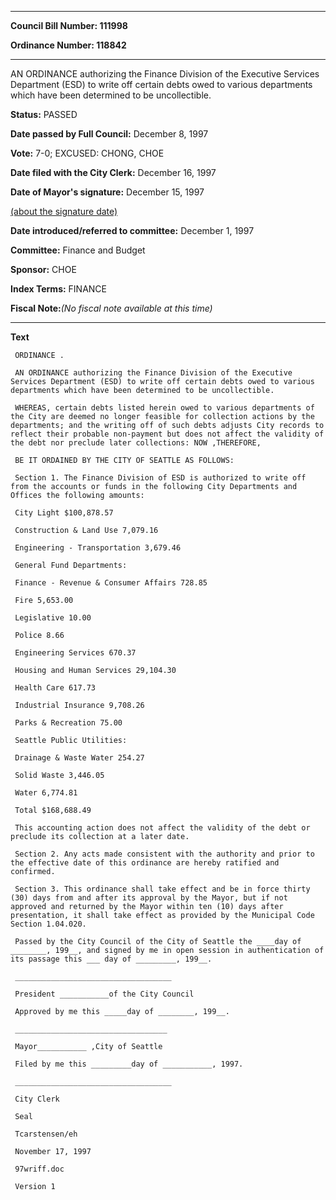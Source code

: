 

********

**Council Bill Number: 111998**
   
**Ordinance Number: 118842**
********

 AN ORDINANCE authorizing the Finance Division of the Executive Services Department (ESD) to write off certain debts owed to various departments which have been determined to be uncollectible.

**Status:** PASSED
   
**Date passed by Full Council:** December 8, 1997
   
**Vote:** 7-0; EXCUSED: CHONG, CHOE
   
**Date filed with the City Clerk:** December 16, 1997
   
**Date of Mayor's signature:** December 15, 1997
   
[(about the signature date)](/~public/approvaldate.htm)
   
   
   
**Date introduced/referred to committee:** December 1, 1997
   
**Committee:** Finance and Budget
   
**Sponsor:** CHOE
   
   
**Index Terms:** FINANCE

**Fiscal Note:**_(No fiscal note available at this time)_

********

**Text**
   
```
 ORDINANCE .

 AN ORDINANCE authorizing the Finance Division of the Executive Services Department (ESD) to write off certain debts owed to various departments which have been determined to be uncollectible.

 WHEREAS, certain debts listed herein owed to various departments of the City are deemed no longer feasible for collection actions by the departments; and the writing off of such debts adjusts City records to reflect their probable non-payment but does not affect the validity of the debt nor preclude later collections: NOW ,THEREFORE,

 BE IT ORDAINED BY THE CITY OF SEATTLE AS FOLLOWS:

 Section 1. The Finance Division of ESD is authorized to write off from the accounts or funds in the following City Departments and Offices the following amounts:

 City Light $100,878.57

 Construction & Land Use 7,079.16

 Engineering - Transportation 3,679.46

 General Fund Departments:

 Finance - Revenue & Consumer Affairs 728.85

 Fire 5,653.00

 Legislative 10.00

 Police 8.66

 Engineering Services 670.37

 Housing and Human Services 29,104.30

 Health Care 617.73

 Industrial Insurance 9,708.26

 Parks & Recreation 75.00

 Seattle Public Utilities:

 Drainage & Waste Water 254.27

 Solid Waste 3,446.05

 Water 6,774.81

 Total $168,688.49

 This accounting action does not affect the validity of the debt or preclude its collection at a later date.

 Section 2. Any acts made consistent with the authority and prior to the effective date of this ordinance are hereby ratified and confirmed.

 Section 3. This ordinance shall take effect and be in force thirty (30) days from and after its approval by the Mayor, but if not approved and returned by the Mayor within ten (10) days after presentation, it shall take effect as provided by the Municipal Code Section 1.04.020.

 Passed by the City Council of the City of Seattle the ____day of ________, 199__, and signed by me in open session in authentication of its passage this ___ day of _________, 199__.

 ___________________________________

 President ___________of the City Council

 Approved by me this _____day of ________, 199__.

 __________________________________

 Mayor___________ ,City of Seattle

 Filed by me this _________day of ___________, 1997.

 ___________________________________

 City Clerk

 Seal

 Tcarstensen/eh

 November 17, 1997

 97wriff.doc

 Version 1

```
